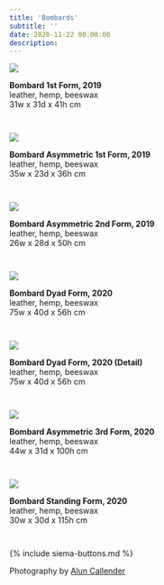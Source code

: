 ```yaml
---
title: 'Bombards'
subtitle: ''
date: 2020-11-22 00:00:00
description: 
---
```

<div style="max-width: 600px">

<div class="siema">
<div>
<img src="/images/new/sculptures/vessel-forms/1.jpg" />
<p style="margin-left: 0; padding-bottom: 2em">
	<b>Bombard 1st Form, 2019</b><br />
	leather, hemp, beeswax<br />
	31w x 31d x 41h cm
</p>
</div>
<div>
<img src="/images/new/sculptures/vessel-forms/2.jpg" />
<p style="margin-left: 0; padding-bottom: 2em">
	<b>Bombard Asymmetric 1st Form, 2019</b><br />
	leather, hemp, beeswax<br />
	35w x 23d x 36h cm
</p>
</div>
<div>
<img src="/images/new/sculptures/vessel-forms/3.jpg" />
<p style="margin-left: 0; padding-bottom: 2em">
	<b>Bombard Asymmetric 2nd Form, 2019</b><br />
	leather, hemp, beeswax<br />
	26w x 28d x 50h cm
</p>
</div>
<div>
<img src="/images/new/sculptures/vessel-forms/4.jpg" />
<p style="margin-left: 0; padding-bottom: 2em">
	<b>Bombard Dyad Form, 2020</b><br />
	leather, hemp, beeswax<br />
	75w x 40d x 56h cm
</p>
</div>
<div>
<img src="/images/new/sculptures/vessel-forms/5.jpg" />
<p style="margin-left: 0; padding-bottom: 2em">
	<b>Bombard Dyad Form, 2020 (Detail)</b><br />
	leather, hemp, beeswax<br />
	75w x 40d x 56h cm
</p>
</div>
<div>
<img src="/images/new/sculptures/vessel-forms/9.jpg" />
<p style="margin-left: 0; padding-bottom: 2em">
	<b>Bombard Asymmetric 3rd Form, 2020</b><br />
	leather, hemp, beeswax<br />
	44w x 31d x 100h cm
</p>
</div>
<div>
<img src="/images/new/sculptures/vessel-forms/10.jpg" />
<p style="margin-left: 0; padding-bottom: 2em">
	<b>Bombard Standing Form, 2020</b><br />
	leather, hemp, beeswax<br />
	30w x 30d x 115h cm
</p>
</div>
</div>

{% include siema-buttons.md %}

<p style="margin-left: 0; padding-bottom: 2em">
  Photography by <a href="https://aluncallender.com/">Alun Callender</a>
</p>

</div>

